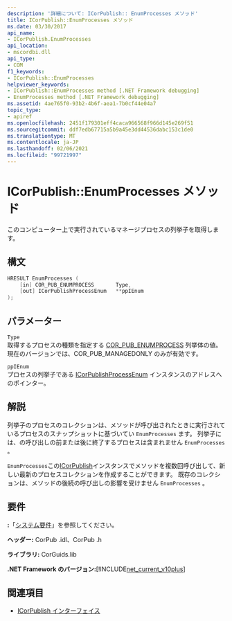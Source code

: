 ```yaml
---
description: '詳細について: ICorPublish:: EnumProcesses メソッド'
title: ICorPublish::EnumProcesses メソッド
ms.date: 03/30/2017
api_name:
- ICorPublish.EnumProcesses
api_location:
- mscordbi.dll
api_type:
- COM
f1_keywords:
- ICorPublish::EnumProcesses
helpviewer_keywords:
- ICorPublish::EnumProcesses method [.NET Framework debugging]
- EnumProcesses method [.NET Framework debugging]
ms.assetid: 4ae765f0-93b2-4b6f-aea1-7b0cf44e04a7
topic_type:
- apiref
ms.openlocfilehash: 2451f179301eff4caca966568f966d145e269f51
ms.sourcegitcommit: ddf7edb67715a5b9a45e3dd44536dabc153c1de0
ms.translationtype: MT
ms.contentlocale: ja-JP
ms.lasthandoff: 02/06/2021
ms.locfileid: "99721997"
---
```

# <a name="icorpublishenumprocesses-method"></a>ICorPublish::EnumProcesses メソッド

このコンピューター上で実行されているマネージプロセスの列挙子を取得します。  
  
## <a name="syntax"></a>構文  
  
```cpp  
HRESULT EnumProcesses (  
    [in] COR_PUB_ENUMPROCESS       Type,  
    [out] ICorPublishProcessEnum   **ppIEnum  
);  
```  
  
## <a name="parameters"></a>パラメーター  

 `Type`  
 取得するプロセスの種類を指定する [COR_PUB_ENUMPROCESS](cor-pub-enumprocess-enumeration.md) 列挙体の値。 現在のバージョンでは、COR_PUB_MANAGEDONLY のみが有効です。  
  
 `ppIEnum`  
 プロセスの列挙子である [ICorPublishProcessEnum](icorpublishprocessenum-interface.md) インスタンスのアドレスへのポインター。  
  
## <a name="remarks"></a>解説  

 列挙子のプロセスのコレクションは、メソッドが呼び出されたときに実行されているプロセスのスナップショットに基づいてい `EnumProcesses` ます。 列挙子には、の呼び出しの前または後に終了するプロセスは含まれません `EnumProcesses` 。  
  
 `EnumProcesses`この[ICorPublish](icorpublish-interface.md)インスタンスでメソッドを複数回呼び出して、新しい最新のプロセスコレクションを作成することができます。 既存のコレクションは、メソッドの後続の呼び出しの影響を受けません `EnumProcesses` 。  
  
## <a name="requirements"></a>要件  

 **:**「[システム要件](../../get-started/system-requirements.md)」を参照してください。  
  
 **ヘッダー:** CorPub .idl、CorPub .h  
  
 **ライブラリ:** CorGuids.lib  
  
 **.NET Framework のバージョン:**[!INCLUDE[net_current_v10plus](../../../../includes/net-current-v10plus-md.md)]  
  
## <a name="see-also"></a>関連項目

- [ICorPublish インターフェイス](icorpublish-interface.md)
